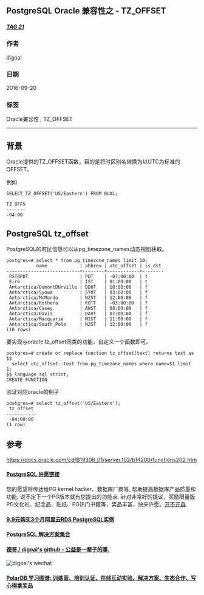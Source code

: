 ## PostgreSQL Oracle 兼容性之 - TZ_OFFSET
##### [TAG 21](../class/21.md)
          
### 作者         
digoal          
          
### 日期        
2016-09-20       
          
### 标签        
Oracle兼容性 , TZ_OFFSET  
          
----        
          
## 背景  
Oracle提供的TZ_OFFSET函数，目的是将时区别名转换为以UTC为标准的OFFSET。  
  
例如  
```
SELECT TZ_OFFSET('US/Eastern') FROM DUAL;

TZ_OFFS
-------
-04:00
```
  
## PostgreSQL tz_offset
PostgreSQL的时区信息可以从pg_timezone_names动态视图获取。  
```
postgres=# select * from pg_timezone_names limit 10;
           name            | abbrev | utc_offset | is_dst 
---------------------------+--------+------------+--------
 PST8PDT                   | PDT    | -07:00:00  | t
 Eire                      | IST    | 01:00:00   | t
 Antarctica/DumontDUrville | DDUT   | 10:00:00   | f
 Antarctica/Syowa          | SYOT   | 03:00:00   | f
 Antarctica/McMurdo        | NZST   | 12:00:00   | f
 Antarctica/Rothera        | ROTT   | -03:00:00  | f
 Antarctica/Casey          | AWST   | 08:00:00   | f
 Antarctica/Davis          | DAVT   | 07:00:00   | f
 Antarctica/Macquarie      | MIST   | 11:00:00   | f
 Antarctica/South_Pole     | NZST   | 12:00:00   | f
(10 rows)
```
  
要实现与oracle tz_offset同类的功能，自定义一个函数即可。  
```
postgres=# create or replace function tz_offset(text) returns text as $$
  select utc_offset::text from pg_timezone_names where name=$1 limit 1;
$$ language sql strict;
CREATE FUNCTION
```
  
验证对应oracle的例子  
```
postgres=# select tz_offset('US/Eastern');
 tz_offset 
-----------
 -04:00:00
(1 row)
```
    
## 参考  
  
https://docs.oracle.com/cd/B19306_01/server.102/b14200/functions202.htm  
  
  


  
  
  
  
  
  
  
  
  
  
  
  
  
  
  
  
  
  
  
  
  
  
  
  
  
  
  
  
  
  
  
  
  
  
  
  
  
  
  
  
  
  
  
  
  
  
  
  
  
  
  
  
  
  
  
  
  
  
  
  
  
  
  
  
  
  
  
  
  
  
  
  
  
#### [PostgreSQL 许愿链接](https://github.com/digoal/blog/issues/76 "269ac3d1c492e938c0191101c7238216")
您的愿望将传达给PG kernel hacker、数据库厂商等, 帮助提高数据库产品质量和功能, 说不定下一个PG版本就有您提出的功能点. 针对非常好的提议，奖励限量版PG文化衫、纪念品、贴纸、PG热门书籍等，奖品丰富，快来许愿。[开不开森](https://github.com/digoal/blog/issues/76 "269ac3d1c492e938c0191101c7238216").  
  
  
#### [9.9元购买3个月阿里云RDS PostgreSQL实例](https://www.aliyun.com/database/postgresqlactivity "57258f76c37864c6e6d23383d05714ea")
  
  
#### [PostgreSQL 解决方案集合](https://yq.aliyun.com/topic/118 "40cff096e9ed7122c512b35d8561d9c8")
  
  
#### [德哥 / digoal's github - 公益是一辈子的事.](https://github.com/digoal/blog/blob/master/README.md "22709685feb7cab07d30f30387f0a9ae")
  
  
![digoal's wechat](../pic/digoal_weixin.jpg "f7ad92eeba24523fd47a6e1a0e691b59")
  
  
#### [PolarDB 学习图谱: 训练营、培训认证、在线互动实验、解决方案、生态合作、写心得拿奖品](https://www.aliyun.com/database/openpolardb/activity "8642f60e04ed0c814bf9cb9677976bd4")
  
